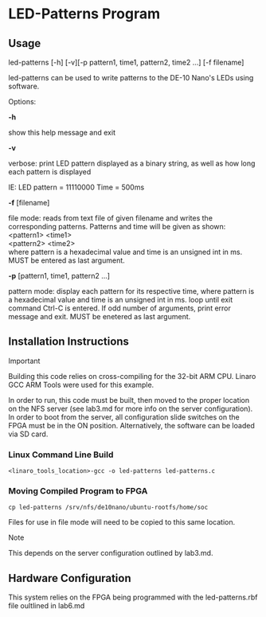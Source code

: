 # LED-Patterns Program

## Usage
led-patterns [-h] [-v][-p pattern1, time1, pattern2, time2 ...] [-f filename]

led-patterns can be used to write patterns to the DE-10 Nano's LEDs using software.     

Options:

  **-h** 
  
  show this help message and exit                                    
  
 **-v** 
 
 verbose: print LED pattern displayed as a binary string, as well as how long each pattern is displayed 
 
 IE: LED pattern = 11110000 Time = 500ms
  
  **-f** \[filename] 
  
  file mode: reads from text file of given filename and writes the corresponding patterns. Patterns and time will be given as shown:                                         
  \<pattern1\> \<time1\>                                                 
  \<pattern2\> \<time2\>                                        
  where pattern is a hexadecimal value and time is an unsigned int in ms. MUST be entered as last argument. 
  
  **-p** [pattern1, time1, pattern2 ...]     
  
  pattern mode: display each pattern for its respective time, where pattern is a hexadecimal value and time is an unsigned int in ms. loop until exit command Ctrl-C is entered. If odd number of arguments, print error message and exit. MUST be enetered as last argument.

## Installation Instructions
> [!IMPORTANT]
> Building this code relies on cross-compiling for the 32-bit ARM CPU. Linaro GCC ARM Tools were used for this example.

In order to run, this code must be built, then moved to the proper location on the NFS server (see lab3.md for more info on the server configuration). In order to boot from the server, all configuration slide switches on the FPGA must be in the ON position. Alternatively, the software can be loaded via SD card.

### Linux Command Line Build
```
<linaro_tools_location>-gcc -o led-patterns led-patterns.c
```
### Moving Compiled Program to FPGA

```
cp led-patterns /srv/nfs/de10nano/ubuntu-rootfs/home/soc
```
Files for use in file mode will need to be copied to this same location.

>[!NOTE]
> This depends on the server configuration outlined by lab3.md.
## Hardware Configuration

This system relies on the FPGA being programmed with the led-patterns.rbf file oultlined in lab6.md

